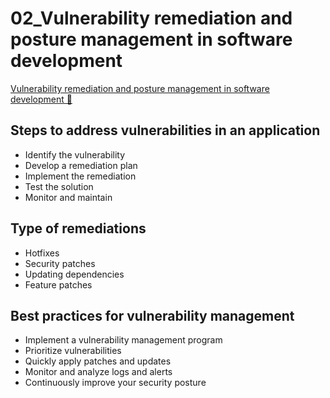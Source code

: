 # 02_Vulnerability remediation and posture management in software development

[Vulnerability remediation and posture management in software development 🔗](https://www.coursera.org/learn/cloud-security-risks-identify-and-protect-against-threats/lecture/ZUuGz/vulnerability-remediation-and-posture-management-in-software-development)

## Steps to address vulnerabilities in an application

- Identify the vulnerability
- Develop a remediation plan
- Implement the remediation
- Test the solution
- Monitor and maintain

## Type of remediations

- Hotfixes
- Security patches
- Updating dependencies
- Feature patches

## Best practices for vulnerability management

- Implement a vulnerability management program
- Prioritize vulnerabilities
- Quickly apply patches and updates
- Monitor and analyze logs and alerts
- Continuously improve your security posture
